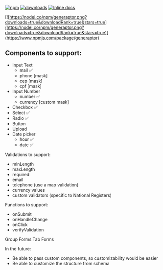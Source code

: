 
[![npm](https://img.shields.io/npm/v/generaptor.svg?maxAge=2592000)](https://www.npmjs.com/package/generaptor)
[![downloads](https://img.shields.io/npm/dt/generaptor.svg?maxAge=2592000)](https://www.npmjs.com/package/generaptor)
[![Inline docs](http://inch-ci.org/github/welitonderesende/generaptor.svg?branch=master)](http://inch-ci.org/github/welitonderesende/generaptor)

[![https://nodei.co/npm/generaptor.png?downloads=true&downloadRank=true&stars=true](https://nodei.co/npm/generaptor.png?downloads=true&downloadRank=true&stars=true)](https://www.npmjs.com/package/generaptor)


## Components to support:
- Input Text 
  - mail ✅
  - phone [mask]
  - cep [mask]
  - cpf [mask]
- Input Number
  - number ✅
  - currency [custom mask]
- Checkbox ✅
- Select ✅
- Radio ✅
- Button
- Upload
- Date picker 
  - hour ✅
  - date ✅

Validations to support: 
- minLength
- maxLength
- required 
- email 
- telephone (use a map validation)
- currency values
- custom validators (specific to National Registers)

Functions to support: 
- onSubmit
- onHandleChange
- onClick
- verifyValidation

Group Forms 
Tab Forms


In the future: 
- Be able to pass custom components, so customizability would be easier
- Be able to customize the structure from schema
